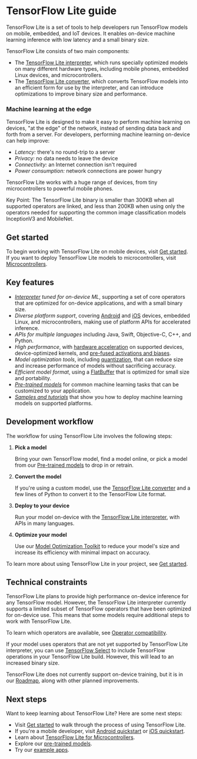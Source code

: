 # TensorFlow Lite guide

TensorFlow Lite is a set of tools to help developers run TensorFlow models on
mobile, embedded, and IoT devices. It enables on-device machine learning
inference with low latency and a small binary size.

TensorFlow Lite consists of two main components:

-   The [TensorFlow Lite interpreter](inference.md), which runs specially
    optimized models on many different hardware types, including mobile phones,
    embedded Linux devices, and microcontrollers.
-   The [TensorFlow Lite converter](../convert/index.md), which converts
    TensorFlow models into an efficient form for use by the interpreter, and can
    introduce optimizations to improve binary size and performance.

### Machine learning at the edge

TensorFlow Lite is designed to make it easy to perform machine learning on
devices, "at the edge" of the network, instead of sending data back and forth
from a server. For developers, performing machine learning on-device can help
improve:

*   *Latency:* there's no round-trip to a server
*   *Privacy:* no data needs to leave the device
*   *Connectivity:* an Internet connection isn't required
*   *Power consumption:* network connections are power hungry

TensorFlow Lite works with a huge range of devices, from tiny microcontrollers
to powerful mobile phones.

Key Point: The TensorFlow Lite binary is smaller than 300KB when all supported
operators are linked, and less than 200KB when using only the operators needed
for supporting the common image classification models InceptionV3 and MobileNet.

## Get started

To begin working with TensorFlow Lite on mobile devices, visit
[Get started](get_started.md). If you want to deploy TensorFlow Lite models to
microcontrollers, visit [Microcontrollers](../microcontrollers).

## Key features

*   *[Interpreter](inference.md) tuned for on-device ML*, supporting a set of
    core operators that are optimized for on-device applications, and with a
    small binary size.
*   *Diverse platform support*, covering [Android](android.md) and [iOS](ios.md)
    devices, embedded Linux, and microcontrollers, making use of platform APIs
    for accelerated inference.
*   *APIs for multiple languages* including Java, Swift, Objective-C, C++, and
    Python.
*   *High performance*, with [hardware acceleration](../performance/gpu.md) on
    supported devices, device-optimized kernels, and
    [pre-fused activations and biases](ops_compatibility.md).
*   *Model optimization tools*, including
    [quantization](../performance/post_training_quantization.md), that can
    reduce size and increase performance of models without sacrificing accuracy.
*   *Efficient model format*, using a [FlatBuffer](../convert/index.md) that is
    optimized for small size and portability.
*   *[Pre-trained models](../models)* for common machine learning tasks that can
    be customized to your application.
*   *[Samples and tutorials](https://www.tensorflow.org/examples)* that show you
    how to deploy machine learning models on supported platforms.

## Development workflow

The workflow for using TensorFlow Lite involves the following steps:

1.  **Pick a model**

    Bring your own TensorFlow model, find a model online, or pick a model from
    our [Pre-trained models](../models) to drop in or retrain.

1.  **Convert the model**

    If you're using a custom model, use the
    [TensorFlow Lite converter](../convert/index.md) and a few lines of Python
    to convert it to the TensorFlow Lite format.

1.  **Deploy to your device**

    Run your model on-device with the
    [TensorFlow Lite interpreter](inference.md), with APIs in many languages.

1.  **Optimize your model**

    Use our [Model Optimization Toolkit](../performance/model_optimization.md)
    to reduce your model's size and increase its efficiency with minimal impact
    on accuracy.

To learn more about using TensorFlow Lite in your project, see
[Get started](get_started.md).

## Technical constraints

TensorFlow Lite plans to provide high performance on-device inference for any
TensorFlow model. However, the TensorFlow Lite interpreter currently supports a
limited subset of TensorFlow operators that have been optimized for on-device
use. This means that some models require additional steps to work with
TensorFlow Lite.

To learn which operators are available, see
[Operator compatibility](ops_compatibility.md).

If your model uses operators that are not yet supported by TensorFlow Lite
interpreter, you can use [TensorFlow Select](ops_select.md) to include
TensorFlow operations in your TensorFlow Lite build. However, this will lead to
an increased binary size.

TensorFlow Lite does not currently support on-device training, but it is in our
[Roadmap](roadmap.md), along with other planned improvements.

## Next steps

Want to keep learning about TensorFlow Lite? Here are some next steps:

*   Visit [Get started](get_started.md) to walk through the process of using
    TensorFlow Lite.
*   If you're a mobile developer, visit [Android quickstart](android.md) or
    [iOS quickstart](ios.md).
*   Learn about [TensorFlow Lite for Microcontrollers](../microcontrollers).
*   Explore our [pre-trained models](../models).
*   Try our [example apps](https://www.tensorflow.org/lite/examples).

